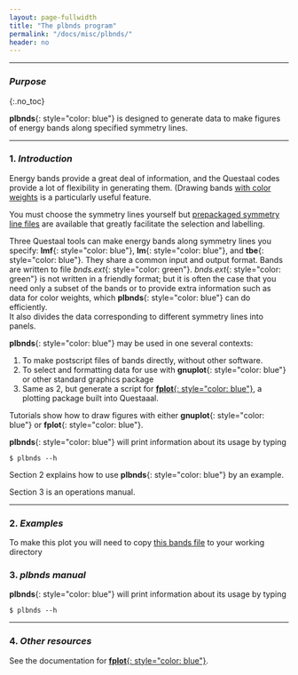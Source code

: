 ```yaml
---
layout: page-fullwidth
title: "The plbnds program"
permalink: "/docs/misc/plbnds/"
header: no
---
```

_____________________________________________________________


### _Purpose_
{:.no_toc}

**plbnds**{: style="color: blue"} is designed to generate data to make
figures of energy bands along specified symmetry lines.

_____________________________________________________________

### 1. _Introduction_

Energy bands provide a great deal of information, and the Questaal codes provide a lot of flexibility in generating
them.  (Drawing bands [with color weights](xx) is a particularly useful feature.

You must choose the symmetry lines yourself but [prepackaged symmetry line
files](https://lordcephei.github.io/docs/input/symfile/) are available that greatly facilitate the selection and labelling.

Three Questaal tools can make energy bands along symmetry lines you specify: **lmf**{: style="color: blue"}, **lm**{:
style="color: blue"}, and **tbe**{: style="color: blue"}. They share a common input and output format.  Bands are
written to file _bnds.ext_{: style="color: green"}.  _bnds.ext_{: style="color: green"} is not written in a friendly
format; but it is often the case that you need only a subset of the bands or to provide extra information such as data for color weights,
which **plbnds**{: style="color: blue"} can do efficiently.  
It also divides the data corresponding to different symmetry lines into panels.

**plbnds**{: style="color: blue"} may be used in one several contexts:

1. To make postscript files of bands directly, without other software.
2. To select and formatting data for use with **gnuplot**{: style="color: blue"} or other standard graphics package
3. Same as 2, but generate a script for [**fplot**{: style="color: blue"}](/docs/misc/fplot), a plotting package built into Questaaal.

Tutorials show how to draw figures with either **gnuplot**{: style="color: blue"} or **fplot**{: style="color: blue"}.

**plbnds**{: style="color: blue"} will print information about its usage by typing

    $ plbnds --h

Section 2 explains how to use **plbnds**{: style="color: blue"} by an example.

Section 3 is an operations manual.

_____________________________________________________________


### 2. _Examples_

To make this plot you will need to copy [this bands file](/assets/download/inputfiles/bnds.co) to your working directory


### 3. _plbnds manual_

**plbnds**{: style="color: blue"} will print information about its usage by typing

    $ plbnds --h

_____________________________________________________________

### 4. _Other resources_

See the documentation for [**fplot**{: style="color: blue"}](/fplot/).

